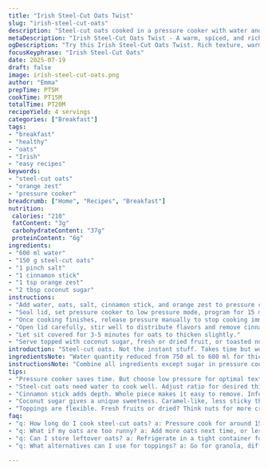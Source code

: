 ```yaml
---
title: "Irish Steel-Cut Oats Twist"
slug: "irish-steel-cut-oats"
description: "Steel-cut oats cooked in a pressure cooker with water and a pinch of salt. Slightly adjusted cooking times and ingredient amounts. Replaces maple sugar with coconut sugar and adds a cinnamon stick and orange zest for a fresh, warming note. Quantities modified for different texture and flavor depth. Manual pressure release essential to avoid mushy oats."
metaDescription: "Irish Steel-Cut Oats Twist - A warm, spiced, and rich breakfast option with coconut sugar and orange zest that elevates your morning meal."
ogDescription: "Try this Irish Steel-Cut Oats Twist. Rich texture, warming cinnamon, and fresh orange zest. A delightful nutritious start to your day."
focusKeyphrase: "Irish Steel-Cut Oats"
date: 2025-07-19
draft: false
image: irish-steel-cut-oats.png
author: "Emma"
prepTime: PT5M
cookTime: PT15M
totalTime: PT20M
recipeYield: 4 servings
categories: ["Breakfast"]
tags:
- "breakfast"
- "healthy"
- "oats"
- "Irish"
- "easy recipes"
keywords:
- "steel-cut oats"
- "orange zest"
- "pressure cooker"
breadcrumb: ["Home", "Recipes", "Breakfast"]
nutrition: 
 calories: "210"
 fatContent: "3g"
 carbohydrateContent: "37g"
 proteinContent: "6g"
ingredients:
- "600 ml water"
- "150 g steel-cut oats"
- "1 pinch salt"
- "1 cinnamon stick"
- "1 tsp orange zest"
- "2 tbsp coconut sugar"
instructions:
- "Add water, oats, salt, cinnamon stick, and orange zest to pressure cooker bowl."
- "Seal lid, set pressure cooker to low pressure mode, program for 15 minutes."
- "Once cooking finishes, release pressure manually to stop cooking immediately."
- "Open lid carefully, stir well to distribute flavors and remove cinnamon stick."
- "Let sit covered for 3-5 minutes for oats to thicken slightly."
- "Serve topped with coconut sugar, fresh or dried fruit, or toasted nuts if desired."
introduction: "Steel-cut oats. Not the instant stuff. Takes time but worth it. Pressure cooker saves some waiting. Water, oats, salt basics. Cinnamon stick brings warmth. Zest from orange adds brightness. Coconut sugar instead of maple sugar. Different sweetness. Texture changes with time tweaks. Low pressure keeps oats intact, not mushy sludge. Quick release after cooking stops heat, prevents overdone. Stir in to keep even. Five minutes rest thickens it up. Topping options? Nuts, dried or fresh fruit. Sometimes just sugar. Keeps it yours. Breakfast, brunch, simple fuel for the day."
ingredientsNote: "Water quantity reduced from 750 ml to 600 ml for thicker oats. Steel-cut oats amount lowered slightly to 150 g for balance. Salt stays minimal, just a pinch to enhance flavor without overpowering. Added cinnamon stick whole, easy to remove after cooking but infuses subtle spice aroma. Orange zest freshly grated, brightens the earthy notes from oats and cinnamon. Coconut sugar replaces maple sugar for a different sweet profile, less sticky, more caramel-like. Toppings optional, can customize with dried fruits like raisins or nuts such as almonds or walnuts for added texture and nutrition. Measurements approximate but precise enough for consistency."
instructionsNote: "Combine all ingredients except sugar in pressure cooker bowl. Cinnamon stick can be tucked in, orange zest sprinkled on top for even infusion. Seal lid tightly. Set cooker to low pressure, program around 15 minutes. Original was 12, extended slightly for more texture. Use manual pressure release immediately after cooking completes to avoid mushy oats from residual heat. Open lid carefully. Stir vigorously to distribute soaking cinnamon and zest flavors, remove cinnamon stick to prevent bitterness. Let oats rest covered for a few minutes; texture firms up slightly, not runny. Add coconut sugar just before serving for easy stirring and melting. Nuts or fruits can be scattered on top. Quick, controlled and tasty."
tips:
- "Pressure cooker saves time. But choose low pressure for optimal texture. Cooking at high can lead to mushy results. Manual release crucial. Don't skip it."
- "Steel-cut oats need water to cook well. Adjust ratio for desired thickness. If you prefer creamier texture, need more water. But not overwhelming. Keep it balanced."
- "Cinnamon stick adds depth. Whole piece makes it easy to remove. Infuse flavor without bitterness. Orange zest? Fresh is key. Store dried? Not the same, disappointing."
- "Coconut sugar gives a unique sweetness. Caramel-like, less sticky than other sugars. Add it when serving. Stir well to blend. Let it melt slightly."
- "Toppings are flexible. Fresh fruits or dried? Think nuts for more crunch. Walnuts, almonds enhance nutrition. Cinnamon can also be sprinkled on top for extra flavor kick."
faq:
- "q: How long do I cook steel-cut oats? a: Pressure cook for around 15 minutes on low. This locks in texture. Manual release right after, avoid mushiness."
- "q: What if my oats are too runny? a: Add more oats next time, or less water. Adjusting this improves consistency. But don't worry, it can be fixed with time."
- "q: Can I store leftover oats? a: Refrigerate in a tight container for up to a week. Reheat with a splash of water. Make sure it's warm, avoid drying."
- "q: What alternatives can I use for toppings? a: Go for granola, different fruits, or seeds. Try honey instead of coconut sugar. Customize until you have your favorite mix."

---
```

